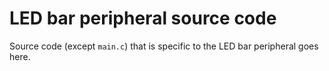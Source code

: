 # LED bar peripheral source code
Source code (except `main.c`) that is specific to the LED bar peripheral goes here.
